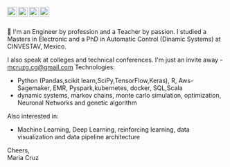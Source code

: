 


<a href="https://www.linkedin.com/in/mcruzgcg/">
  <img align="left" alt="Maria Cruz - LinkedIn" width="22px" src="https://cdn.jsdelivr.net/npm/simple-icons@v3/icons/linkedin.svg"/>
</a>
<a href="https://instagram.com/chelimsky">
  <img align="left" alt="Maria Cruz- Instagram" width="22px" src="https://cdn.jsdelivr.net/npm/simple-icons@v3/icons/instagram.svg"/>
</a>
<a href="https://twitter.com/cgmcruzg ">
  <img align="left" alt="Maria Cruz - Twitter" width="22px" src="https://cdn.jsdelivr.net/npm/simple-icons@v3/icons/twitter.svg"/>
</a>
<a href="www.facebook.com/chelimskyCruz">
  <img align="left" alt="Maria Cruz - Facebook" width="22px" src="https://cdn.jsdelivr.net/npm/simple-icons@v3/icons/facebook.svg"/>
</a>
<br />
<br />

 🧪 I'm an Engineer by profession and a Teacher by passion. I studied a Masters in Electronic and a PhD in Automatic Control (Dinamic Systems) at CINVESTAV, Mexico. 
 
I also speak at colleges and technical conferences. I'm just an invite away - mcruzg.cg@gmail.com
Technologies:
- Python (Pandas,scikit learn,SciPy,TensorFlow,Keras), R, Aws-Sagemaker, EMR, Pyspark,kubernetes, docker, SQL,Scala 
- dynamic systems, markov chains, monte carlo simulation, optimization, Neuronal Networks  and genetic algorithm

Also interested in:
- Machine Learning, Deep Learning, reinforcing learning, data visualization and data pipeline architecture

Cheers,  
Maria Cruz
